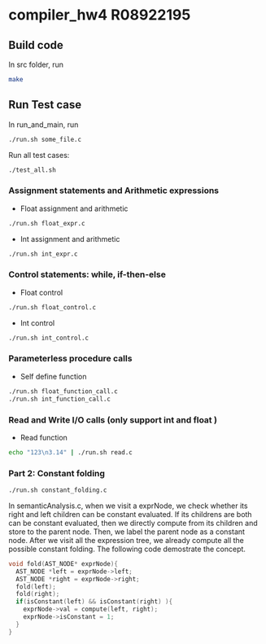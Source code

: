 # compiler_hw4 R08922195

## Build code
In src folder, run
```bash
make
```

## Run Test case

In run_and_main, run
```bash
./run.sh some_file.c
```

Run all test cases:
```bash
./test_all.sh
```

### Assignment statements and Arithmetic expressions

* Float assignment and arithmetic
```bash
./run.sh float_expr.c
```
* Int assignment and arithmetic
```bash
./run.sh int_expr.c
```

### Control statements: while, if-then-else

* Float control
```bash
./run.sh float_control.c
```
* Int control
```bash
./run.sh int_control.c
```

### Parameterless procedure calls

* Self define function
```bash
./run.sh float_function_call.c
./run.sh int_function_call.c
```

###  Read and Write I/O calls (only support int and float )

* Read function
```bash
echo "123\n3.14" | ./run.sh read.c
```

### Part 2: Constant folding

```bash
./run.sh constant_folding.c
```

In semanticAnalysis.c, when we visit a exprNode, we check whether its right and left children can be constant evaluated.
If its childrens are both can be constant evaluated, then we directly compute from its children and store to the parent node.
Then, we label the parent node as a constant node.
After we visit all the expression tree, we already compute all the possible constant folding.
The following code demostrate the concept.
```c
void fold(AST_NODE* exprNode){
  AST_NODE *left = exprNode->left;
  AST_NODE *right = exprNode->right;
  fold(left);
  fold(right);
  if(isConstant(left) && isConstant(right) ){
    exprNode->val = compute(left, right);
    exprNode->isConstant = 1;
  }
}
```
